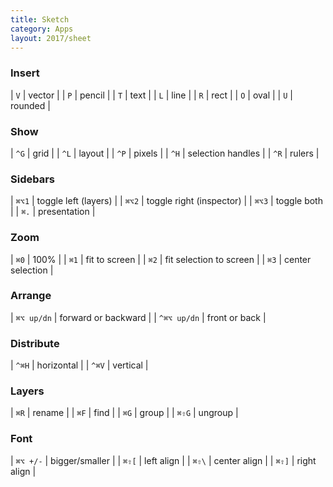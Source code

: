 ```yaml
---
title: Sketch
category: Apps
layout: 2017/sheet
---
```


### Insert

| `V` | vector |
| `P` | pencil |
| `T` | text |
| `L` | line |
| `R` | rect |
| `O` | oval |
| `U` | rounded |

### Show

| `^G` | grid |
| `^L` | layout |
| `^P` | pixels |
| `^H` | selection handles |
| `^R` | rulers |

### Sidebars

| `⌘⌥1` | toggle left (layers) |
| `⌘⌥2` | toggle right (inspector) |
| `⌘⌥3` | toggle both |
| `⌘.`  | presentation |

### Zoom

| `⌘0` | 100% |
| `⌘1` | fit to screen |
| `⌘2` | fit selection to screen |
| `⌘3` | center selection |

### Arrange

| `⌘⌥ up/dn` | forward or backward |
| `^⌘⌥ up/dn` | front or back |

### Distribute

| `^⌘H` | horizontal |
| `^⌘V` | vertical |

### Layers

| `⌘R` | rename |
| `⌘F` | find |
| `⌘G` | group |
| `⌘⇧G` | ungroup |

### Font

| `⌘⌥ +/-` | bigger/smaller |
| `⌘⇧[` | left align |
| `⌘⇧\` | center align |
| `⌘⇧]` | right align |

